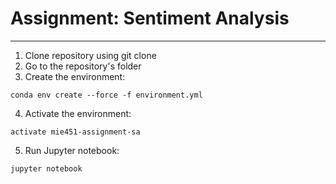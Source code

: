 # Assignment: Sentiment Analysis
--------
1. Clone repository using git clone
2. Go to the repository's folder
3. Create the environment:
```
conda env create --force -f environment.yml
```
4. Activate the environment:
```
activate mie451-assignment-sa
```
5. Run Jupyter notebook:
```
jupyter notebook
```
